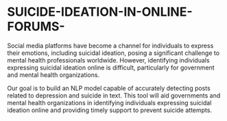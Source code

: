 # SUICIDE-IDEATION-IN-ONLINE-FORUMS-


Social media platforms have become a channel for individuals to express their emotions, including suicidal ideation, posing a significant challenge to mental health professionals worldwide. However, identifying individuals expressing suicidal ideation online is difficult, particularly for government and mental health organizations.

Our goal is to build an NLP model capable of accurately detecting posts related to depression and suicide in text. This tool will aid governments and mental health organizations in identifying individuals expressing suicidal ideation online and providing timely support to prevent suicide attempts.
